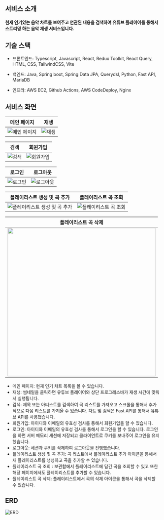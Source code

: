 
## 서비스 소개
#### 현재 인기있는 음악 차트를 보여주고 연관된 내용을 검색하여 유튜브 플레이어를 통해서 스트리밍 하는 음악 재생 서비스입니다.

## 기술 스택
- 프론트엔드: Typescript, Javascript, React, Redux Toolkit, React Query, HTML, CSS, TailwindCSS, Vite

- 백엔드: Java, Spring boot, Spring Data JPA, Querydsl, Python, Fast API, MariaDB

- 인프라: AWS EC2, Github Actions, AWS CodeDeploy, Nginx


## 서비스 화면


| 메인 페이지 | 재생 |
| :----------------: | :-----------: |
|![메인 페이지](https://user-images.githubusercontent.com/17092074/212845789-65abafac-52fb-4852-9a67-39905339e8bd.gif)|![재생](https://user-images.githubusercontent.com/17092074/212845860-88da7b46-f501-438c-bdbd-5e26596bd951.gif)|

| 검색 | 회원가입 |
| :----------------: | :-----------: |
| ![검색](https://user-images.githubusercontent.com/17092074/212845890-52256c08-6451-4597-b43a-9bffa32fc5a5.gif) | ![회원가입](https://user-images.githubusercontent.com/17092074/212845946-4cf26ebd-0262-47cc-8714-555b71cd2e5e.gif) |


| 로그인 | 로그아웃 |
| :----------------: | :-----------: |
| ![로그인](https://user-images.githubusercontent.com/17092074/212845975-9d322d24-a2ff-415c-8cfb-95f2fc1ee26d.gif) | ![로그아웃](https://user-images.githubusercontent.com/17092074/212846027-b25cae00-f438-4197-91a2-212d87247989.gif) |

|  플레이리스트 생성 및 곡 추가 | 플레이리스트 곡 조회  |
| :----------------: | :-----------: |
| ![플레이리스트 생성 및 곡 추가](https://user-images.githubusercontent.com/17092074/212846043-689ad494-4aa0-4a94-802b-c1c40cd91736.gif) | ![플레이리스트 곡 조회](https://user-images.githubusercontent.com/17092074/212846067-0ce6e98e-ded5-40f1-95c6-5ef9a43ceceb.gif) |


| 플레이리스트 곡 삭제  |
| :----------------: |
[<img width="480px" src="https://user-images.githubusercontent.com/17092074/212846081-6c041632-c11e-4f3a-ab26-828bfef7aa76.gif" />](https://user-images.githubusercontent.com/17092074/212846081-6c041632-c11e-4f3a-ab26-828bfef7aa76.gif) |


- 메인 페이지: 현재 인기 차트 목록을 볼 수 있습니다.
- 재생: 썸네일을 클릭하면 유튜브 플레이어와 상단 프로그레스바가 재생 시간에 맞춰서 실행됩니다.
- 검색: 제목 또는 아티스트를 검색하여 곡 리스트를 가져오고 스크롤을 통해서 추가적으로 다음 리스트를 가져올 수 있습니다. 차트 및 검색은 Fast API를 통해서 유튜브 API를 사용했습니다.
- 회원가입: 아이디와 이메일의 유효성 검사를 통해서 회원가입을 할 수 있습니다.
- 로그인: 아이디와 이메일의 유효성 검사를 통해서 로그인을 할 수 있습니다.  로그인을 하면 서버 메모리 세션에 저장되고 클라이언트로 쿠키를 보내주어 로그인을 유지했습니다.
- 로그아웃: 세션과 쿠키를 삭제하여 로그아웃을 진행했습니다.
- 플레이리스트 생성 및 곡 추가: 곡 리스트에서 플레이리스트 추가 아이콘을 통해서 새 플레이리스트를 생성하고 곡을 추가할 수 있습니다.
- 플레이리스트 곡 조회 : 보관함에서 플레이리스트에 담긴 곡을 조회할 수 있고 또한 해당 페이지에서도  플레이리스트를 추가할 수 있습니다.
- 플레이리스트 곡 삭제: 플레이리스트에서 곡의 삭제 아이콘을 통해서 곡을 삭제할 수 있습니다.



## ERD
![ERD](https://user-images.githubusercontent.com/17092074/212846096-dd75cd34-a077-4d2f-822d-194f02ea1645.png)

